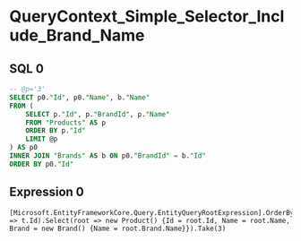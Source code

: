 # QueryContext_Simple_Selector_Include_Brand_Name

## SQL 0

```sql
-- @p='3'
SELECT p0."Id", p0."Name", b."Name"
FROM (
    SELECT p."Id", p."BrandId", p."Name"
    FROM "Products" AS p
    ORDER BY p."Id"
    LIMIT @p
) AS p0
INNER JOIN "Brands" AS b ON p0."BrandId" = b."Id"
ORDER BY p0."Id"
```

## Expression 0

```text
[Microsoft.EntityFrameworkCore.Query.EntityQueryRootExpression].OrderBy(t => t.Id).Select(root => new Product() {Id = root.Id, Name = root.Name, Brand = new Brand() {Name = root.Brand.Name}}).Take(3)
```

